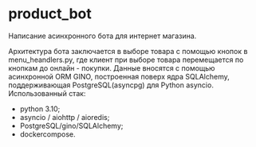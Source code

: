 # product_bot
Написание асинхронного бота для интернет магазина. 

  Архитектура бота заключается в выборе товара с помощью кнопок в menu_heandlers.py, где клиент при выборе товара перемещается по кнопкам до онлайн - покупки. 
  Данные вносятся с помощью асинхронной ORM GINO, построенная поверх ядра SQLAlchemy, поддерживающая PostgreSQL(asyncpg) для Python asyncio.
Использованный стак: 
- python 3.10; 
- asyncio / aiohttp / aioredis; 
- PostgreSQL/gino/SQLAlchemy;
- dockercompose.
